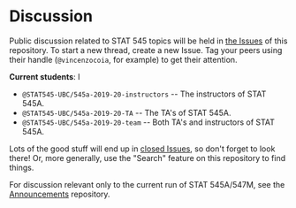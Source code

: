 # Discussion

Public discussion related to STAT 545 topics will be held in [the Issues](https://github.com/STAT545-UBC/Discussion/issues) of this repository. To start a new thread, create a new Issue. Tag your peers using their handle (`@vincenzocoia`, for example) to get their attention.

__Current students__: I

- `@STAT545-UBC/545a-2019-20-instructors` -- The instructors of STAT 545A.
- `@STAT545-UBC/545a-2019-20-TA` -- The TA's of STAT 545A.
- `@STAT545-UBC/545a-2019-20-team` -- Both TA's and instructors of STAT 545A.

Lots of the good stuff will end up in [closed Issues](https://github.com/STAT545-UBC/Discussion/issues?q=is%3Aissue+is%3Aclosed), so don't forget to look there! Or, more generally, use the "Search" feature on this repository to find things.

For discussion relevant only to the current run of STAT 545A/547M, see the [Announcements](https://github.com/STAT545-UBC-hw-2019-20/Announcements) repository.
